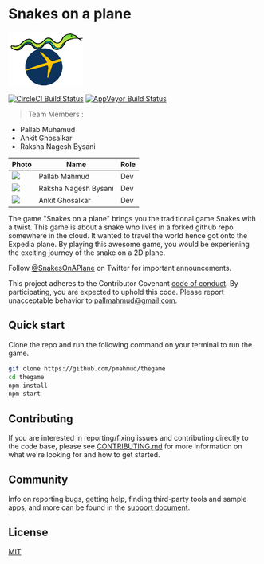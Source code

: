 # Snakes on a plane

<img src="./snakelogo.png" width="150" />

[![CircleCI Build Status](https://circleci.com/gh/electron/electron/tree/master.svg?style=shield)](https://circleci.com/gh/electron/electron/tree/master)
[![AppVeyor Build Status](https://ci.appveyor.com/api/projects/status/4lggi9dpjc1qob7k/branch/master?svg=true)](https://ci.appveyor.com/project/electron-bot/electron-ljo26/branch/master)

> Team Members : 
* Pallab Muhamud
* Ankit Ghosalkar
* Raksha Nagesh Bysani 

| Photo              | Name             | Role          |
|--------------------|------------------|---------------|
| <img src="https://media.licdn.com/dms/image/C5603AQFTasD8Fi-etA/profile-displayphoto-shrink_200_200/0?e=1571270400&v=beta&t=P4-Nc4WClc3-Yz0qgMwvdwsIZbkVMJRjTcvcrG6xyVg" width="100" /> | Pallab Mahmud | Dev |
| <img src="https://media.licdn.com/dms/image/C4E03AQFBNOVtOnLK2A/profile-displayphoto-shrink_200_200/0?e=1571270400&v=beta&t=9rp93hyYGq-pjUdjG_1GwmZ4dNhoMknynFDc2KN_qxY" width="100" /> | Raksha Nagesh Bysani  | Dev |
| <img src="https://media.licdn.com/dms/image/C5603AQFZ6-xU3q8UiA/profile-displayphoto-shrink_200_200/0?e=1571270400&v=beta&t=SJOlGBNrZeUZf7VeqVD0vBcgcudLDSWMHm-4NLzEMoQ" width="100" /> | Ankit Ghosalkar | Dev |

The game "Snakes on a plane" brings you the traditional game Snakes with a twist. This game is about a snake who lives in a forked github repo somewhere in the cloud. It wanted to travel the world hence got onto the Expedia plane. By playing this awesome game, you would be experiening the exciting journey of the snake on a 2D plane.

Follow [@SnakesOnAPlane](https://twitter.com/snakesonaplane) on Twitter for important
announcements.

This project adheres to the Contributor Covenant
[code of conduct](https://github.com/pmahmud/thegame/blob/master/CODE_OF_CONDUCT.md).
By participating, you are expected to uphold this code. Please report unacceptable
behavior to [pallmahmud@gmail.com](mailto:pallmahmud@gmail.com).

## Quick start

Clone the repo and run the following command on your terminal to run the game.

```sh
git clone https://github.com/pmahmud/thegame
cd thegame
npm install
npm start
```

## Contributing

If you are interested in reporting/fixing issues and contributing directly to the code base, please see [CONTRIBUTING.md](CONTRIBUTING.md) for more information on what we're looking for and how to get started.

## Community

Info on reporting bugs, getting help, finding third-party tools and sample apps,
and more can be found in the [support document](docs/tutorial/support.md#finding-support).

## License

[MIT](https://github.com/electron/electron/blob/master/LICENSE)
